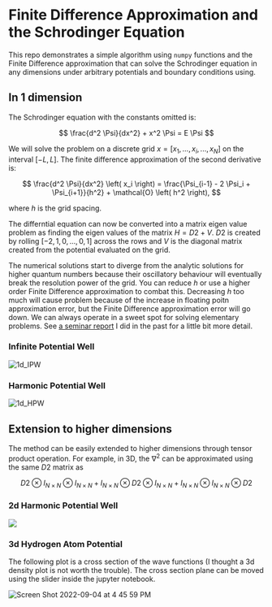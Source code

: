 # Finite Difference Approximation and the Schrodinger Equation

This repo demonstrates a simple algorithm using `numpy` functions and the Finite Difference approximation that can solve the Schrodinger equation in any dimensions under arbitrary potentials and boundary conditions using.


## In 1 dimension        

The Schrodinger equation with the constants omitted is:

$$ \frac{d^2 \Psi}{dx^2} + x^2 \Psi = E \Psi $$

We will solve the problem on a discrete grid $x = [x_1,...,x_i,...,x_N]$ on the interval $[-L,L]$. The finite difference approximation of the second derivative is:

$$ \frac{d^2 \Psi}{dx^2} \left( x_i \right) = \frac{\Psi_{i-1} - 2 \Psi_i + \Psi_{i+1}}{h^2} + \mathcal{O} \left( h^2 \right), $$

where $h$ is the grid spacing.

The differntial equation can now be converted into a matrix eigen value problem as finding the eigen values of the matrix $H =D2 + V$. $D2$ is created by rolling $[-2, 1, 0,...,0, 1]$ across the rows and $V$ is the diagonal matrix created from the potential evaluated on the grid.

The numerical solutions start to diverge from the analytic solutions for higher quantum numbers because their oscillatory behaviour will eventually break the resolution power of the grid. You can reduce $h$ or use a higher order Finite Difference approximation to combat this. Decreasing $h$ too much will cause problem because of the increase in floating poitn approximation error, but the Finite Difference approximation error will go down. We can always operate in a sweet spot for solving elementary problems. See [a seminar report](https://drive.google.com/file/d/1DIg4EB0zVfoEOu_4VoJFeTKqtzHaXho8/view?usp=sharing) I did in the past for a little bit more detail.

### Infinite Potential Well

![1d_IPW](https://user-images.githubusercontent.com/43025445/188310401-607b39a0-d84c-4fb6-b76f-04edfca4c2d7.png)

### Harmonic Potential Well

![1d_HPW](https://user-images.githubusercontent.com/43025445/188310414-035467a3-9443-4474-8df2-6d823ed7e5c2.png)

## Extension to higher dimensions

The method can be easily extended to higher dimensions through tensor product operation. For example, in 3D, the $\nabla^2$ can be approximated using the same $D2$ matrix as

$$ D2 \otimes I_{N \times N} \otimes I_{N \times N} + I_{N \times N} \otimes D2 \otimes I_{N \times N} + I_{N \times N} \otimes I_{N \times N} \otimes D2 $$

### 2d Harmonic Potential Well
![](https://user-images.githubusercontent.com/43025445/188310465-ba027fe0-04a9-46aa-ad12-2efc7b06a102.png)

### 3d Hydrogen Atom Potential

The following plot is a cross section of the wave functions (I thought a 3d density plot is not worth the trouble). The cross section plane can be moved using the slider inside the jupyter notebook.

![Screen Shot 2022-09-04 at 4 45 59 PM](https://user-images.githubusercontent.com/43025445/188310541-26432a58-e740-4697-a1c5-f798b424ed1b.png)

